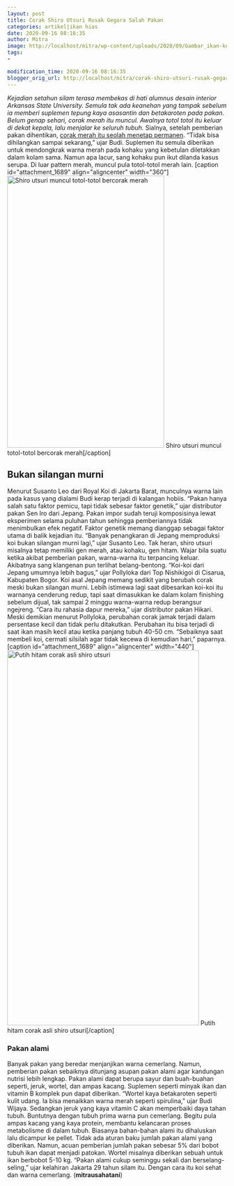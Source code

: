 ```yaml
---
layout: post
title: Corak Shiro Utsuri Rusak Gegara Salah Pakan
categories: artikel|ikan hias
date: 2020-09-16 08:16:35
author: Mitra
image: http://localhost/mitra/wp-content/uploads/2020/09/Gambar_ikan-koi-shiro-utsuri_1071x800.jpg
tags:
- 

modification_time: 2020-09-16 08:16:35
blogger_orig_url: http://localhost/mitra/corak-shiro-utsuri-rusak-gegara-salah.html
---
```


<em>Kejadian setahun silam terasa membekas di hati alumnus desain interior Arkansas State University. Semula tak ada keanehan yang tampak sebelum ia memberi suplemen tepung kaya asasantin dan betakaroten pada pakan. Belum genap sehari, corak merah itu muncul. Awalnya totol totol itu keluar di dekat kepala, lalu menjalar ke seluruh tubuh.</em>
Sialnya, setelah pemberian pakan dihentikan, <a href="http://127.0.0.1/mitra/corak-keemasan-di-tubuh-koi-utsuri.html">corak merah itu seolah menetap permanen</a>. “Tidak bisa dihilangkan sampai sekarang,” ujar Budi. Suplemen itu semula diberikan untuk mendongkrak warna merah pada kohaku yang kebetulan diletakkan dalam kolam sama. Namun apa lacur, sang kohaku pun ikut dilanda kasus serupa. Di luar pattern merah, muncul pula totol-totol merah lain.
[caption id="attachment_1689" align="aligncenter" width="360"]<img class="wp-image-1689" src="http://127.0.0.1/mitra/wp-content/uploads/2020/09/Gambar_972501371_1204x800.jpg" alt="Shiro utsuri muncul totol-totol bercorak merah" width="360" height="625" /> Shiro utsuri muncul totol-totol bercorak merah[/caption]
<h2>Bukan silangan murni</h2>
Menurut Susanto Leo dari Royal Koi di Jakarta Barat, munculnya warna lain pada kasus yang dialami Budi kerap terjadi di kalangan hobiis. “Pakan hanya salah satu faktor pemicu, tapi tidak sebesar faktor genetik,” ujar distributor pakan Sen Iro dari Jepang. Pakan impor sudah teruji komposisinya lewat eksperimen selama puluhan tahun sehingga pemberiannya tidak menimbulkan efek negatif.
Faktor genetik memang dianggap sebagai faktor utama di balik kejadian itu. “Banyak penangkaran di Jepang memproduksi koi bukan silangan murni lagi,” ujar Susanto Leo. Tak heran, shiro utsuri misalnya tetap memiliki gen merah, atau kohaku, gen hitam. Wajar bila suatu ketika akibat pemberian pakan, warna-warna itu terpancing keluar. Akibatnya sang klangenan pun terlihat belang-bentong.
“Koi-koi dari Jepang umumnya lebih bagus,” ujar Pollyloka dari Top Nishikigoi di Cisarua, Kabupaten Bogor. Koi asal Jepang memang sedikit yang berubah corak meski bukan silangan murni. Lebih istimewa lagi saat dibesarkan koi-koi itu warnanya cenderung redup, tapi saat dimasukkan ke dalam kolam finishing sebelum dijual, tak sampai 2 minggu warna-warna redup berangsur ngejreng. “Cara itu rahasia dapur mereka,” ujar distributor pakan Hikari.
Meski demikian menurut Pollyloka, perubahan corak jamak terjadi dalam persentase kecil dan tidak perlu ditakutkan. Perubahan itu bisa terjadi di saat ikan masih kecil atau ketika panjang tubuh 40-50 cm. “Sebaiknya saat membeli koi, cermati silsilah agar tidak kecewa di kemudian hari,” paparnya.
[caption id="attachment_1689" align="aligncenter" width="440"]<img class="wp-image-1689" src="http://127.0.0.1/mitra/wp-content/uploads/2020/09/Gambar_972501371_1204x800.jpg" alt="Putih hitam corak asli shiro utsuri" width="440" height="862" /> Putih hitam corak asli shiro utsuri[/caption]
<h3>Pakan alami</h3>
Banyak pakan yang beredar menjanjikan warna cemerlang. Namun, pemberian pakan sebaiknya ditunjang asupan pakan alami agar kandungan nutrisi lebih lengkap. Pakan alami dapat berupa sayur dan buah-buahan seperti, jeruk, wortel, dan ampas kacang. Suplemen seperti minyak ikan dan vitamin B komplek pun dapat diberikan.
“Wortel kaya betakaroten seperti kulit udang. Ia bisa menaikkan warna merah seperti spirulina,” ujar Budi Wijaya. Sedangkan jeruk yang kaya vitamin C akan memperbaiki daya tahan tubuh. Buntutnya dengan tubuh prima warna pun cemerlang. Begitu pula ampas kacang yang kaya protein, membantu kelancaran proses metabolisme di dalam tubuh. Biasanya bahan-bahan alami itu dihaluskan lalu dicampur ke pellet.
Tidak ada aturan baku jumlah pakan alami yang diberikan. Namun, acuan pemberian jumlah pakan sebesar 5% dari bobot tubuh ikan dapat menjadi patokan. Wortel misalnya diberikan sebuah untuk ikan berbobot 5-10 kg. “Pakan alami cukup seminggu sekali dan berselang-seling,” ujar kelahiran Jakarta 29 tahun silam itu. Dengan cara itu koi sehat dan warna cemerlang. (<strong>mitrausahatani</strong>)
